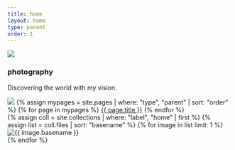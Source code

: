 ```yaml
---
title: home
layout: home
type: parent
order: 1
---
```


<div class="section header">
	<div class="container">
		<img src="{{ "/assets/images/logo.png" | relative_url }}">
		<h3 class="section-heading">photography</h3>
		<p class="section-description">
			Discovering the world with my vision.
		</p>
		<div id="navbar-wrapper">
			<div id="navbar">
				<img id="brand" class="hide" src="{{ "/assets/images/logo.png" | relative_url }}">
				{% assign mypages = site.pages | where: "type", "parent" | sort: "order" %}
				{% for page in mypages %}
				<a class="button" href="{{ page.url | relative_url }}">{{ page.title }}</a>
				{% endfor %}
			</div>
		</div>
	</div>
</div>

<div class="section main">
	<div class="container">
		<div class="row">
			{% assign coll = site.collections | where: "label", "home" | first %}
			{% assign list = coll.files | sort: "basename" %}
			<!--{% assign l = coll.files.size | divided_by: 2 | ceil %}-->
			<!--<div class="one-half column">-->
				{% for image in list limit: 1 %}
				<article class="thumb">
					<img class="lozad u-max-full-width" data-src="{{ coll.label | append: '/' | append: image.name }}" alt="{{ image.basename }}" />
				</article>
				{% endfor %}
			<!--</div>-->
			<!--<div class="one-half column">
				{% for image in list offset: l %}
				<article class="thumb">
					<img class="lozad u-max-full-width" data-src="{{ coll.label | append: '/' | append: image.name }}" alt="{{ image.basename }}" />
				</article>
				{% endfor %}
			</div>-->
		</div>
	</div>
</div>
<div id="Fullscreen">
	<img src="" alt="" />
</div>